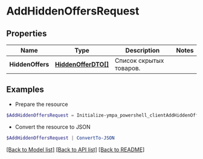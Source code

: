 # AddHiddenOffersRequest
## Properties

Name | Type | Description | Notes
------------ | ------------- | ------------- | -------------
**HiddenOffers** | [**HiddenOfferDTO[]**](HiddenOfferDTO.md) | Список скрытых товаров.  | 

## Examples

- Prepare the resource
```powershell
$AddHiddenOffersRequest = Initialize-ympa_powershell_clientAddHiddenOffersRequest  -HiddenOffers null
```

- Convert the resource to JSON
```powershell
$AddHiddenOffersRequest | ConvertTo-JSON
```

[[Back to Model list]](../README.md#documentation-for-models) [[Back to API list]](../README.md#documentation-for-api-endpoints) [[Back to README]](../README.md)

